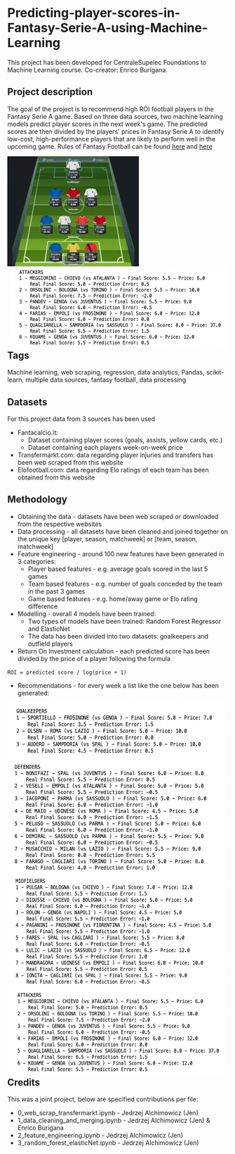 # Predicting-player-scores-in-Fantasy-Serie-A-using-Machine-Learning
This project has been developed for CentraleSupelec Foundations to Machine Learning course. Co-creator: Enrico Burigana.

## Project description
The goal of the project is to recommend high ROI football players in the Fantasy Serie A game. Based on three data sources, two machine learning models predict player scores in the next week's game. The predicted scores are then divided by the players' prices in Fantasy Serie A to identify low-cost, high-performance players that are likely to perform well in the upcoming game. Rules of Fantasy Football can be found [here](https://fantaera.com/regolamento) and [here](https://www.premierleague.com/news/1252542)

<a href="url"><img src="utils/fantasy_football.png" align="left" height="250" width="300" ></a>
<br/>
<a href="url"><img src="utils/recommendations_attackers.png" align="right" height="190" width="500" ></a>
<br/><br/><br/><br/><br/><br/><br/><br/><br/><br/><br/><br/>

## Tags
Machine learning, web scraping, regression, data analytics, Pandas, scikit-learn, multiple data sources, fantasy football, data processing

## Datasets
For this project data from 3 sources has been used
- Fantacalcio.it:
  - Dataset containing player scores (goals, assists, yellow cards, etc.)
  - Dataset containing each players week-on-week price
- Transfermarkt.com: data regarding player injuries and transfers has been web scraped from this website
- Elofootball.com: data regarding Elo ratings of each team has been obtained from this website

## Methodology
- Obtaining the data - datasets have been web scraped or downloaded from the respective websites
- Data processing - all datasets have been cleaned and joined together on the unique key [player, season, matchweek] or [team, season, matchweek]
- Feature engineering - around 100 new features have been generated in 3 categories:
  - Player based features - e.g. average goals scored in the last 5 games
  - Team based features - e.g. number of goals conceded by the team in the past 3 games
  - Game based features - e.g. home/away game or Elo rating difference
- Modelling - overall 4 models have been trained:
  - Two types of models have been trained: Random Forest Regressor and ElasticNet
  - The data has been divided into two datasets: goalkeepers and outfield players
- Return On Investment calculation - each predicted score has been divided by the price of a player following the formula
```
ROI = predicted score / log(price + 1)
```
- Recommendations - for every week a list like the one below has been generated:  <br/>

<a href="url"><img src="utils/recommendations_goalkeepers.png" align="left" height="130" width="500" ></a>
<a href="url"><img src="utils/recommendations_defenders.png" align="left" height="260" width="500" ></a>
<a href="url"><img src="utils/recommendations_midfielders.png" align="left" height="260" width="500" ></a>
<a href="url"><img src="utils/recommendations_attackers.png" align="left" height="200" width="500" ></a>

<br/><br/><br/><br/><br/><br/><br/><br/><br/><br/><br/><br/><br/><br/><br/><br/><br/><br/><br/><br/><br/><br/><br/><br/><br/><br/><br/><br/><br/><br/><br/><br/><br/><br/><br/><br/>

## Credits
This was a joint project, below are specified contributions per file:
- 0_web_scrap_transfermarkt.ipynb - Jedrzej Alchimowicz (Jen)
- 1_data_cleaning_and_merging.ipynb - Jedrzej Alchimowicz (Jen) & Enrico Burigana
- 2_feature_engineering.ipynb - Jedrzej Alchimowicz (Jen)
- 3_random_forest_elasticNet.ipynb - Jedrzej Alchimowicz (Jen)
